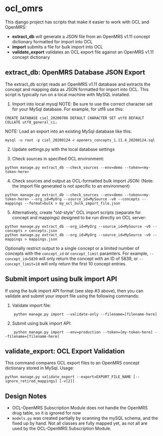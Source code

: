 # ocl_omrs

This django project has scripts that make it easier to work with OCL and OpenMRS:
* **extract_db** will generate a JSON file from an OpenMRS v1.11 concept dictionary formatted for import into OCL
* **import** submits a file for bulk import into OCL
* **validate_export** validates an OCL export file against an OpenMRS v1.11 concept dictionary

## extract_db: OpenMRS Database JSON Export
The extract_db script reads an OpenMRS v1.11 database and extracts the concept and mapping data as JSON formatted for import into OCL. This script is typically run on a local machine with MySQL installed.

1. Import into local mysql
   NOTE: Be sure to use the correct character set for your MySql database. For example, for utf8 use this:
```
CREATE DATABASE ciel_20200706 DEFAULT CHARACTER SET utf8 DEFAULT COLLATE utf8_general_ci;
```
   NOTE: Load an export into an existing MySql database like this:
```
mysql -u root -p ciel_20200124 < openmrs_concepts_1.11.4_20200124.sql
```

2. Update settings.py with the local database settings

3. Check sources in specified OCL environment:
```
python manage.py extract_db --check_sources --env=demo --token=<my-token-here>
```

4. Check sources and output as OCL-formatted bulk import JSON:
   (Note: the import file generated is not specific to an environment)
```
python manage.py extract_db --check_sources --env=demo --token=<my-token-here> --org_id=MyOrg --source_id=MySource -v0 --concepts --mappings --format=bulk > my_ocl_bulk_import_file.json
```

5. Alternatively, create "old-style" OCL import scripts (separate for concept and mappings)
    designed to be run directly on OCL server:
```
python manage.py extract_db --org_id=MyOrg --source_id=MySource -v0 --concepts > concepts.json
python manage.py extract_db --org_id=MyOrg --source_id=MySource -v0 --mappings > mappings.json
```

Optionally restrict output to a single concept or a limited number of concepts with the `concept_id` or `concept_limit` paramters. For example, `--concept_id=5839` will only return the concept with an ID of 5839, or `--concept_limit=10` will only return the first 10 concept entries.

## Submit import using bulk import API
If using the bulk import API format (see step #3 above), then you can validate and submit your import file using the following commands:

1. Validate import file:
```
    python manage.py import --validate-only --filename=[filename-here]
```
2. Submit using bulk import API:
``` 
    python manage.py import --env=production --token=[my-token-here] --filename=[filename-here]
```

## validate_export: OCL Export Validation
This command compares OCL export files to an OpenMRS concept dictionary stored in MySql.
Usage:
```
python manage.py validate_export --export=EXPORT_FILE_NAME [--ignore_retired_mappings] [-v[2]]
```

## Design Notes
* OCL-OpenMRS Subscription Module does not handle the OpenMRS drug table, so it is ignored for now
* `models.py` was created partially by scanning the mySQL schema, and the fixed up by hand. Not all classes are fully mapped yet, as not all are used by the OCL-OpenMRS Subscription Module.
